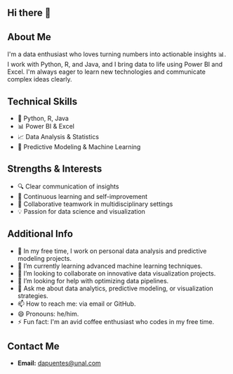 ## Hi there 👋

## About Me
I'm a data enthusiast who loves turning numbers into actionable insights 📊. I work with Python, R, and Java, and I bring data to life using Power BI and Excel. I'm always eager to learn new technologies and communicate complex ideas clearly.

## Technical Skills
- 🐍 Python, R, Java
- 📊 Power BI & Excel
- 📈 Data Analysis & Statistics
- 🤖 Predictive Modeling & Machine Learning

## Strengths & Interests
- 🔍 Clear communication of insights
- 🚀 Continuous learning and self-improvement
- 🤝 Collaborative teamwork in multidisciplinary settings
- 💡 Passion for data science and visualization

## Additional Info
- 🔭 In my free time, I work on personal data analysis and predictive modeling projects.
- 🌱 I’m currently learning advanced machine learning techniques.
- 👯 I’m looking to collaborate on innovative data visualization projects.
- 🤔 I’m looking for help with optimizing data pipelines.
- 💬 Ask me about data analytics, predictive modeling, or visualization strategies.
- 📫 How to reach me: via email or GitHub.
- 😄 Pronouns: he/him.
- ⚡ Fun fact: I'm an avid coffee enthusiast who codes in my free time.

## Contact Me
- **Email:** [dapuentes@unal.com](mailto:dapuentes@unal.com)

<!--
**dapuentes/dapuentes** is a ✨ _special_ ✨ repository because its `README.md` (this file) appears on your GitHub profile.

Here are some ideas to get you started:

- 🔭 I’m currently working on ...
- 🌱 I’m currently learning ...
- 👯 I’m looking to collaborate on ...
- 🤔 I’m looking for help with ...
- 💬 Ask me about ...
- 📫 How to reach me: ...
- 😄 Pronouns: ...
- ⚡ Fun fact: ...
-->
